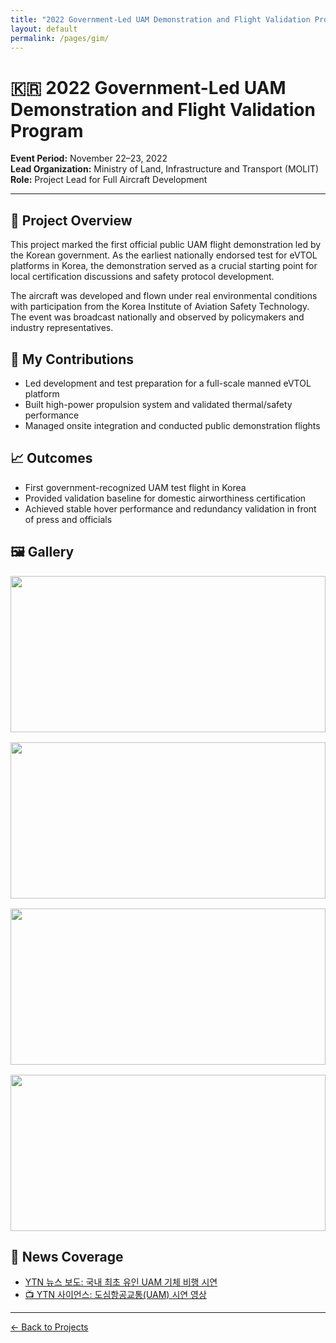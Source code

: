 ```yaml
---
title: "2022 Government-Led UAM Demonstration and Flight Validation Program"
layout: default
permalink: /pages/gim/
---
```


<h1>🇰🇷 2022 Government-Led UAM Demonstration and Flight Validation Program</h1>

<p><strong>Event Period:</strong> November 22–23, 2022<br>
<strong>Lead Organization:</strong> Ministry of Land, Infrastructure and Transport (MOLIT)<br>
<strong>Role:</strong> Project Lead for Full Aircraft Development</p>

<hr>

<h2>🔧 Project Overview</h2>
<p>
This project marked the first official public UAM flight demonstration led by the Korean government. As the earliest nationally endorsed test for eVTOL platforms in Korea, the demonstration served as a crucial starting point for local certification discussions and safety protocol development.
</p>

<p>
The aircraft was developed and flown under real environmental conditions with participation from the Korea Institute of Aviation Safety Technology. The event was broadcast nationally and observed by policymakers and industry representatives.
</p>

<h2>🧠 My Contributions</h2>
<ul>
  <li>Led development and test preparation for a full-scale manned eVTOL platform</li>
  <li>Built high-power propulsion system and validated thermal/safety performance</li>
  <li>Managed onsite integration and conducted public demonstration flights</li>
</ul>

<h2>📈 Outcomes</h2>
<ul>
  <li>First government-recognized UAM test flight in Korea</li>
  <li>Provided validation baseline for domestic airworthiness certification</li>
  <li>Achieved stable hover performance and redundancy validation in front of press and officials</li>
</ul>

<h2>🖼️ Gallery</h2>
<div style="display: grid; grid-template-columns: repeat(auto-fit, minmax(300px, 1fr)); gap: 1rem;">
  <img src="{{ site.baseurl }}/assets/gim/0.jpg" style="width: 100%; height: 250px; object-fit: cover;">
  <img src="{{ site.baseurl }}/assets/gim/1.jpg" style="width: 100%; height: 250px; object-fit: cover;">
  <img src="{{ site.baseurl }}/assets/gim/2.jpg" style="width: 100%; height: 250px; object-fit: cover;">
  <img src="{{ site.baseurl }}/assets/gim/3.jpg" style="width: 100%; height: 250px; object-fit: cover;">
</div>

<h2>📰 News Coverage</h2>
<ul>
  <li><a href="https://www.ytn.co.kr/_ln/0115_202211231745002457" target="_blank">YTN 뉴스 보도: 국내 최초 유인 UAM 기체 비행 시연</a></li>
  <li><a href="https://www.youtube.com/watch?v=20Q0ImXqesU" target="_blank">📺 YTN 사이언스: 도심항공교통(UAM) 시연 영상</a></li>
</ul>

<hr>
<p><a href="{{ site.baseurl }}/projects/">← Back to Projects</a></p>
